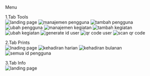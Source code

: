 Menu

1.Tab Tools <br>
![landing page](public/images/tab-tools.png)
![manajemen pengguna](public/images/user-management.png)
![tambah pengguna](public/images/add-user.png)
![ubah pengguna](public/images/edit-user.png)
![manajemen kegiatan](public/images/event-management.png)
![tambah kegiatan](public/images/add-event.png)
![ubah kegiatan](public/images/edit-event.png)
![generate id user](public/images/generate_id.png)
![qr code user](public/images/qr-code.png)
![scan qr code](public/images/scan-qr.png)
<br>

2.Tab Prints <br>
![lnading page](public/images/tab-prints.png)
![kehadiran harian](public/images/daily-presence.png)
![kehadiran bulanan](public/images/monthly-presence.png)
![semua id pengguna](public/images/user-id.png)
<br>

3.Tab Info <br>
![landing page](public/images/tab-info.png)
<br>
